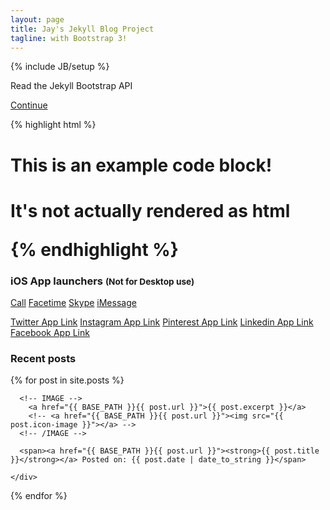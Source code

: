 ```yaml
---
layout: page
title: Jay's Jekyll Blog Project
tagline: with Bootstrap 3!
---
```

{% include JB/setup %}


<div class="row">
  <div class="col-md-12">
    <div class="jumbotron">
      <p>Read the Jekyll Bootstrap API</p>
      <a href="http://jekyllbootstrap.com/api/bootstrap-api.html" class="btn btn-lg btn-primary">Continue</a> 
    </div>
  </div>
</div>



{% highlight html %}
<h1>This is an example code block!<h1>
<p>It's not actually rendered as html</p>
{% endhighlight %}

<h3>iOS App launchers <small>(Not for Desktop use)</small></h3>
<a href="tel:+17783840424" class="btn btn-success"><i class="fa fa-phone"></i> Call</a>
<a href="facetime://j.holtslander@gmail.com" class="btn btn-success"><i class="fa fa-video-camera"></i> Facetime</a>
<a href="skype:jason.holtslander?call" class="btn btn-info"><i class="fa fa-skype"></i> Skype</a>
<a href="imessage:j.holtslander@gmail.com" class="btn btn-primary"><i class="fa fa-comment"></i> iMessage</a>

<a href="twitter://user?screen_name=j_holtslander" class="btn btn-default"><i class="fa fa-twitter"></i> Twitter App Link</a>
<a href="instagram://user?username=j_holtslander" class="btn btn-default"><i class="fa fa-instagram"></i> Instagram App Link</a>
<a href="pinterest://user/j_holtslander/" class="btn btn-default"><i class="fa fa-pinterest"></i> Pinterest App Link</a>
<a href="linkedin://#profile/9999" class="btn btn-default"><i class="fa fa-linkedin"></i> Linkedin App Link</a>
<a href="fb://profile/570792107" class="btn btn-default"><i class="fa fa-facebook"></i> Facebook App Link</a>





<h3>Recent posts</h3>

<div class="row">
  {% for post in site.posts %}
    <div class="col-md-4 col-xs-6">

      <!-- IMAGE -->
        <a href="{{ BASE_PATH }}{{ post.url }}">{{ post.excerpt }}</a>
        <!-- <a href="{{ BASE_PATH }}{{ post.url }}"><img src="{{ post.icon-image }}"></a> -->
      <!-- /IMAGE -->

      <span><a href="{{ BASE_PATH }}{{ post.url }}"><strong>{{ post.title }}</strong></a> Posted on: {{ post.date | date_to_string }}</span>

    </div>
  {% endfor %}
</div>
